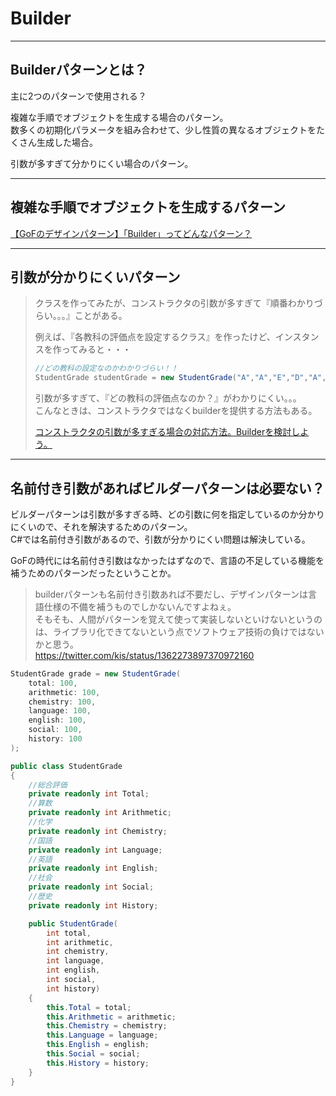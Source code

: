 # Builder

---

## Builderパターンとは？

主に2つのパターンで使用される？

複雑な手順でオブジェクトを生成する場合のパターン。  
数多くの初期化パラメータを組み合わせて、少し性質の異なるオブジェクトをたくさん生成した場合。  

引数が多すぎて分かりにくい場合のパターン。  

---

## 複雑な手順でオブジェクトを生成するパターン

[【GoFのデザインパターン】「Builder」ってどんなパターン？](http://www.code-magagine.com/?p=2674)  

---

## 引数が分かりにくいパターン

>クラスを作ってみたが、コンストラクタの引数が多すぎて『順番わかりづらい。。。』ことがある。  
>
>例えば、『各教科の評価点を設定するクラス』を作ったけど、インスタンスを作ってみると・・・
>
>``` java
>//どの教科の設定なのかわかりづらい！！
>StudentGrade studentGrade = new StudentGrade("A","A","E","D","A","B","B");
>```
>
>引数が多すぎて、『どの教科の評価点なのか？』がわかりにくい。。。  
>こんなときは、コンストラクタではなくbuilderを提供する方法もある。  
>
>[コンストラクタの引数が多すぎる場合の対応方法。Builderを検討しよう。](http://java-study.blog.jp/archives/1030064889.html)  

---

## 名前付き引数があればビルダーパターンは必要ない？

ビルダーパターンは引数が多すぎる時、どの引数に何を指定しているのか分かりにくいので、それを解決するためのパターン。  
C#では名前付き引数があるので、引数が分かりにくい問題は解決している。  

GoFの時代には名前付き引数はなかったはずなので、言語の不足している機能を補うためのパターンだったということか。  

>builderパターンも名前付き引数あれば不要だし、デザインパターンは言語仕様の不備を補うものでしかないんですよねぇ。  
そもそも、人間がパターンを覚えて使って実装しないといけないというのは、ライブラリ化できてないという点でソフトウェア技術の負けではないかと思う。  
<https://twitter.com/kis/status/1362273897370972160>  

``` cs
StudentGrade grade = new StudentGrade(
    total: 100,
    arithmetic: 100,
    chemistry: 100,
    language: 100,
    english: 100,
    social: 100,
    history: 100
);

public class StudentGrade
{
    //総合評価
    private readonly int Total;
    //算数
    private readonly int Arithmetic;
    //化学
    private readonly int Chemistry;
    //国語
    private readonly int Language;
    //英語
    private readonly int English;
    //社会
    private readonly int Social;
    //歴史
    private readonly int History;

    public StudentGrade(
        int total,
        int arithmetic,
        int chemistry,
        int language,
        int english,
        int social,
        int history)
    {
        this.Total = total;
        this.Arithmetic = arithmetic;
        this.Chemistry = chemistry;
        this.Language = language;
        this.English = english;
        this.Social = social;
        this.History = history;
    }
}
```
